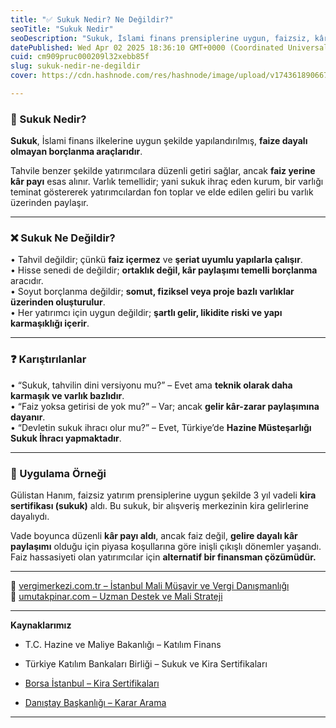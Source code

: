 ```yaml
---
title: "✅ Sukuk Nedir? Ne Değildir?"
seoTitle: "Sukuk Nedir"
seoDescription: "Sukuk, İslami finans prensiplerine uygun, faizsiz, kâr payı esaslı borçlanma araçlarıdır. Varlık temelli yapısıyla alternatif finans çözümüdür"
datePublished: Wed Apr 02 2025 18:36:10 GMT+0000 (Coordinated Universal Time)
cuid: cm909pruc000209l32xebb85f
slug: sukuk-nedir-ne-degildir
cover: https://cdn.hashnode.com/res/hashnode/image/upload/v1743618906672/ef288720-4b8e-4d82-b948-badf299b448d.webp

---
```


### 🔹 Sukuk Nedir?

**Sukuk**, İslami finans ilkelerine uygun şekilde yapılandırılmış, **faize dayalı olmayan borçlanma araçlarıdır**.

Tahvile benzer şekilde yatırımcılara düzenli getiri sağlar, ancak **faiz yerine kâr payı** esas alınır. Varlık temellidir; yani sukuk ihraç eden kurum, bir varlığı teminat göstererek yatırımcılardan fon toplar ve elde edilen geliri bu varlık üzerinden paylaşır.

---

### ❌ Sukuk Ne Değildir?

• Tahvil değildir; çünkü **faiz içermez** ve **şeriat uyumlu yapılarla çalışır**.  
• Hisse senedi de değildir; **ortaklık değil, kâr paylaşımı temelli borçlanma** aracıdır.  
• Soyut borçlanma değildir; **somut, fiziksel veya proje bazlı varlıklar üzerinden oluşturulur**.  
• Her yatırımcı için uygun değildir; **şartlı gelir, likidite riski ve yapı karmaşıklığı içerir**.

---

### ❓ Karıştırılanlar

• “Sukuk, tahvilin dini versiyonu mu?” – Evet ama **teknik olarak daha karmaşık ve varlık bazlıdır**.  
• “Faiz yoksa getirisi de yok mu?” – Var; ancak **gelir kâr-zarar paylaşımına dayanır**.  
• “Devletin sukuk ihracı olur mu?” – Evet, Türkiye’de **Hazine Müsteşarlığı Sukuk İhracı yapmaktadır**.

---

### 🧠 Uygulama Örneği

Gülistan Hanım, faizsiz yatırım prensiplerine uygun şekilde 3 yıl vadeli **kira sertifikası (sukuk)** aldı. Bu sukuk, bir alışveriş merkezinin kira gelirlerine dayalıydı.

Vade boyunca düzenli **kâr payı aldı**, ancak faiz değil, **gelire dayalı kâr paylaşımı** olduğu için piyasa koşullarına göre inişli çıkışlı dönemler yaşandı. Faiz hassasiyeti olan yatırımcılar için **alternatif bir finansman çözümüdür.**

---

📎 [vergimerkezi.com.tr – İstanbul Mali Müşavir ve Vergi Danışmanlığı](https://vergimerkezi.com.tr)  
📎 [umutakpinar.com – Uzman Destek ve Mali Strateji](https://umutakpinar.com)

---

**Kaynaklarımız**

* T.C. Hazine ve Maliye Bakanlığı – Katılım Finans
    
* Türkiye Katılım Bankaları Birliği – Sukuk ve Kira Sertifikaları
    
* [Borsa İstanbul – Kira Sertifikaları](https://www.borsaistanbul.com/tr/sayfa/1471/borclanma-araclari-piyasasi-kira-sertifikalari)
    
* [Danıştay Başkanlığı – Karar Arama](https://karararama.danistay.gov.tr/)
    

---